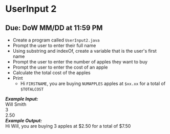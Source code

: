 # UserInput 2

## Due: DoW MM/DD at 11:59 PM

- Create a program called `UserInput2.java`
- Prompt the user to enter their full name
- Using substring and indexOf, create a variable that is the user's first name
- Prompt the user to enter the number of apples they want to buy
- Prompt the user to enter the cost of an apple
- Calculate the total cost of the apples
- Print
  - Hi `FIRSTNAME`, you are buying `NUMAPPLES` apples at `$xx.xx` for a total of `$TOTALCOST`


***Example Input:***\
Will Smith\
3\
2.50\
***Example Output:***\
Hi Will, you are buying 3 apples at $2.50 for a total of $7.50
